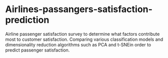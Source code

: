 # Airlines-passangers-satisfaction-prediction
Airline passenger satisfaction survey to determine what factors contribute most to customer satisfaction. 
Comparing various classification models and dimensionality reduction algorithms such as PCA and t-SNEin order to predict passenger satisfaction.

